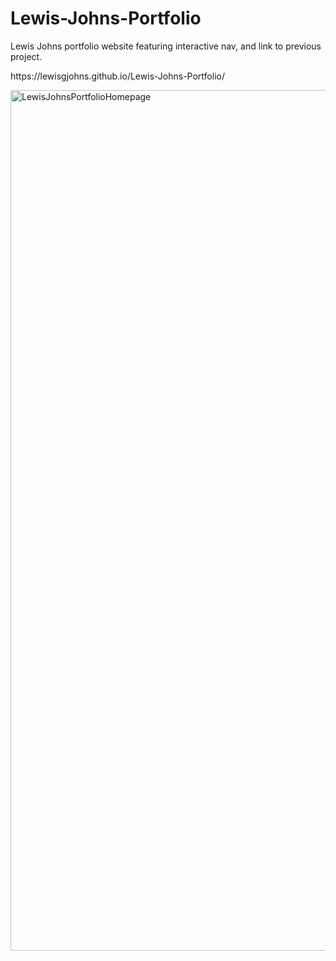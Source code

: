 # Lewis-Johns-Portfolio
<p>Lewis Johns portfolio website featuring interactive nav, and link to previous project.</p>
<p>https://lewisgjohns.github.io/Lewis-Johns-Portfolio/</p>
<img width="1377" alt="LewisJohnsPortfolioHomepage" src="https://github.com/lewisgjohns/Lewis-Johns-Portfolio/assets/170208571/92f143d0-e04c-4238-b73e-3ec61f27f29a">
